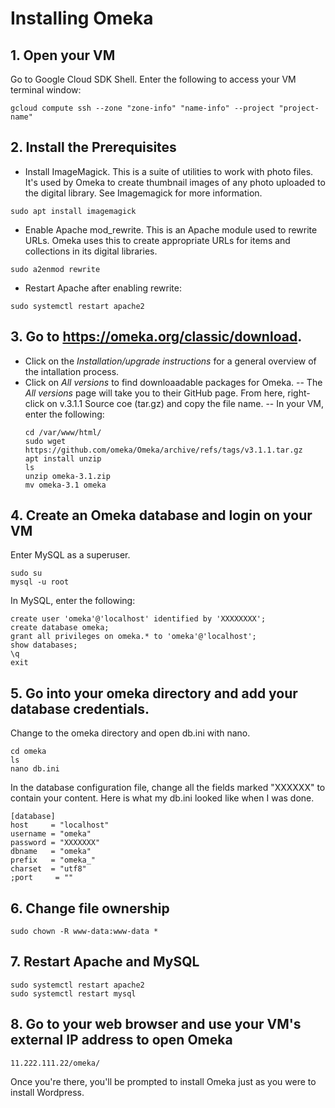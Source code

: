 # Installing Omeka

## 1. Open your VM

Go to Google Cloud SDK Shell. Enter the following to access your VM terminal window:
```
gcloud compute ssh --zone "zone-info" "name-info" --project "project-name"
```

## 2. Install the Prerequisites

- Install ImageMagick. This is a suite of utilities to work with photo files. It's used by Omeka to create thumbnail images of any photo uploaded to the digital library. See Imagemagick for more information.

```
sudo apt install imagemagick
```

- Enable Apache mod_rewrite. This is an Apache module used to rewrite URLs. Omeka uses this to create appropriate URLs for items and collections in its digital libraries.

```
sudo a2enmod rewrite
```

- Restart Apache after enabling rewrite:

```
sudo systemctl restart apache2
```

## 3. Go to https://omeka.org/classic/download.  

- Click on the *Installation/upgrade instructions* for a general overview of the intallation process.
- Click on *All versions* to find downloaadable packages for Omeka.
-- The *All versions* page will take you to their GitHub page. From here, right-click on v.3.1.1 Source coe (tar.gz) and copy the file name.
-- In your VM, enter the following:
  ```
  cd /var/www/html/
  sudo wget https://github.com/omeka/Omeka/archive/refs/tags/v3.1.1.tar.gz
  apt install unzip
  ls
  unzip omeka-3.1.zip
  mv omeka-3.1 omeka
  ```

## 4. Create an Omeka database and login on your VM
Enter MySQL as a superuser. 
```
sudo su
mysql -u root
```

In MySQL, enter the following:
```
create user 'omeka'@'localhost' identified by 'XXXXXXXX';
create database omeka;
grant all privileges on omeka.* to 'omeka'@'localhost';
show databases;
\q
exit
```

## 5. Go into your omeka directory and add your database credentials.
Change to the omeka directory and open db.ini with nano.

```
cd omeka
ls
nano db.ini
```

In the database configuration file, change all the fields marked "XXXXXX" to contain your content. Here is what my db.ini looked like when I was done. 

```
[database]
host     = "localhost"
username = "omeka"
password = "XXXXXXX"
dbname   = "omeka"
prefix   = "omeka_"
charset  = "utf8"
;port     = ""
```

## 6. Change file ownership

```
sudo chown -R www-data:www-data *
```

## 7. Restart Apache and MySQL
```
sudo systemctl restart apache2
sudo systemctl restart mysql
```

## 8. Go to your web browser and use your VM's external IP address to open Omeka
```
11.222.111.22/omeka/
```

Once you're there, you'll be prompted to install Omeka just as you were to install Wordpress. 
